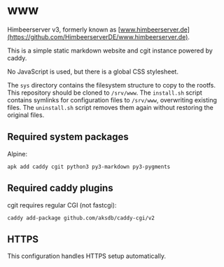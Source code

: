 # www

Himbeerserver v3, formerly known as
[www.himbeerserver.de](https://github.com/HimbeerserverDE/www.himbeerserver.de).

This is a simple static markdown website and cgit instance powered by caddy.

No JavaScript is used, but there is a global CSS stylesheet.

The `sys` directory contains the filesystem structure to copy to the rootfs.
This repository should be cloned to `/srv/www`.
The `install.sh` script contains symlinks for configuration files to `/srv/www`,
overwriting existing files.
The `uninstall.sh` script removes them again without restoring the original files.

## Required system packages

Alpine:

```
apk add caddy cgit python3 py3-markdown py3-pygments
```

## Required caddy plugins

cgit requires regular CGI (not fastcgi):

```
caddy add-package github.com/aksdb/caddy-cgi/v2
```

## HTTPS

This configuration handles HTTPS setup automatically.
